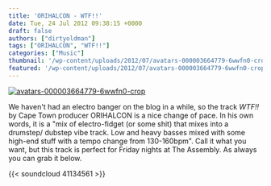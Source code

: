 ```yaml
---
title: 'ORIHALCON - WTF!!'
date: Tue, 24 Jul 2012 09:38:15 +0000
draft: false
authors: ["dirtyoldman"]
tags: ["ORIHALCON", "WTF!!"]
categories: ["Music"]
thumbnail: '/wp-content/uploads/2012/07/avatars-000003664779-6wwfn0-crop-150x150.jpg'
featured: '/wp-content/uploads/2012/07/avatars-000003664779-6wwfn0-crop-304x190.jpg'
---
```


[![](/wp-content/uploads/2012/07/avatars-000003664779-6wwfn0-crop.jpg "avatars-000003664779-6wwfn0-crop")](/2012/07/24/orihalcon-wtf/avatars-000003664779-6wwfn0-crop/)

We haven't had an electro banger on the blog in a while, so the track _WTF!!_ by Cape Town producer ORIHALCON is a nice change of pace. In his own words, it is a "mix of electro-fidget (or some shit) that mixes into a drumstep/ dubstep vibe track. Low and heavy basses mixed with some high-end stuff with a tempo change from 130-160bpm". Call it what you want, but this track is perfect for Friday nights at The Assembly. As always you can grab it below.

{{< soundcloud 41134561 >}}
